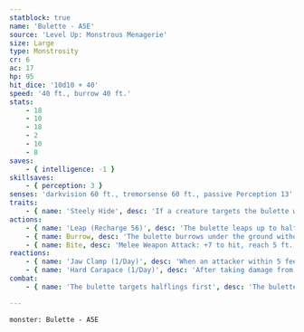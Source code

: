 ```yaml
---
statblock: true
name: 'Bulette - A5E'
source: 'Level Up: Monstrous Menagerie'
size: Large
type: Monstrosity
cr: 6
ac: 17
hp: 95
hit_dice: '10d10 + 40'
speed: '40 ft., burrow 40 ft.'
stats:
    - 18
    - 10
    - 18
    - 2
    - 10
    - 8
saves:
    - { intelligence: -1 }
skillsaves:
    - { perception: 3 }
senses: 'darkvision 60 ft., tremorsense 60 ft., passive Perception 13'
traits:
    - { name: 'Steely Hide', desc: 'If a creature targets the bulette with a melee attack using a nonmagical weapon and rolls a natural 1 on the attack roll, the weapon breaks.' }
actions:
    - { name: 'Leap (Recharge 56)', desc: 'The bulette leaps up to half its Speed horizontally and half its Speed vertically without provoking opportunity attacks, and can land in a space containing one or more creatures. Each creature in its space when it lands makes a DC 15 Dexterity saving throw, taking 18 (4d6 + 4) bludgeoning damage and being knocked prone on a failure. On a success, the creature takes half damage and is pushed 5 feet to a space of its choice. If that space is occupied, the creature is knocked prone.' }
    - { name: Burrow, desc: 'The bulette burrows under the ground without provoking opportunity attacks, moves up to its burrow speed, and then resurfaces in an unoccupied space. If it is within 5 feet of a creature, it then makes a bite attack.' }
    - { name: Bite, desc: 'Melee Weapon Attack: +7 to hit, reach 5 ft., one target. Hit: 30 (4d12 + 4) piercing damage.' }
reactions:
    - { name: 'Jaw Clamp (1/Day)', desc: 'When an attacker within 5 feet of the bulette misses it with a melee attack, the bulette makes a bite attack against the attacker. On a hit, the attacker is grappled (escape DC 15). Until this grapple ends, the grappled creature is restrained, and the only attack the bulette can make is a bite against the grappled creature.' }
    - { name: 'Hard Carapace (1/Day)', desc: 'After taking damage from an attack, the bulette lies down and closes its eyes, protecting all vulnerable spots. Until the beginning of its next turn, its AC becomes 21 and it has advantage on saving throws.' }
combat:
    - { name: 'The bulette targets halflings first', desc: 'The bulette uses Leap if it can land on two or more creatures. Otherwise, it uses Burrow. It fights to the death.' }

---
```

```statblock
monster: Bulette - A5E
```
